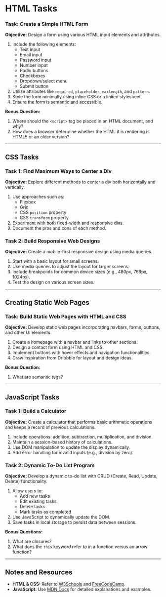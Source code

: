 # HTML Tasks

### Task: Create a Simple HTML Form
**Objective:** Design a form using various HTML input elements and attributes.

1. Include the following elements:
   - Text input
   - Email input
   - Password input
   - Number input
   - Radio buttons
   - Checkboxes
   - Dropdown/select menu
   - Submit button
2. Utilize attributes like `required`, `placeholder`, `maxlength`, and `pattern`.
3. Style the form minimally using inline CSS or a linked stylesheet.
4. Ensure the form is semantic and accessible.

**Bonus Question:**
1. Where should the `<script>` tag be placed in an HTML document, and why?
2. How does a browser determine whether the HTML it is rendering is HTML5 or an older version?

---

## CSS Tasks

### Task 1: Find Maximum Ways to Center a Div
**Objective:** Explore different methods to center a div both horizontally and vertically.

1. Use approaches such as:
   - Flexbox
   - Grid
   - CSS `position` property
   - CSS `transform` property
2. Experiment with both fixed-width and responsive divs.
3. Document the pros and cons of each method.

### Task 2: Build Responsive Web Designs
**Objective:** Create a mobile-first responsive design using media queries.

1. Start with a basic layout for small screens.
2. Use media queries to adjust the layout for larger screens.
3. Include breakpoints for common device sizes (e.g., 480px, 768px, 1024px).
4. Test the design on various screen sizes.

---

## Creating Static Web Pages

### Task: Build Static Web Pages with HTML and CSS
**Objective:** Develop static web pages incorporating navbars, forms, buttons, and other UI elements.

1. Create a homepage with a navbar and links to other sections.
2. Design a contact form using HTML and CSS.
3. Implement buttons with hover effects and navigation functionalities.
4. Draw inspiration from Dribbble for layout and design ideas.

**Bonus Question:**
1. What are semantic tags?

---

## JavaScript Tasks

### Task 1: Build a Calculator
**Objective:** Create a calculator that performs basic arithmetic operations and keeps a record of previous calculations.

1. Include operations: addition, subtraction, multiplication, and division.
2. Maintain a session-based history of calculations.
3. Use DOM manipulation to update the display dynamically.
4. Add error handling for invalid inputs (e.g., division by zero).

### Task 2: Dynamic To-Do List Program
**Objective:** Develop a dynamic to-do list with CRUD (Create, Read, Update, Delete) functionality.

1. Allow users to:
   - Add new tasks
   - Edit existing tasks
   - Delete tasks
   - Mark tasks as completed
2. Use JavaScript to dynamically update the DOM.
3. Save tasks in local storage to persist data between sessions.

**Bonus Questions:**
1. What are closures?
2. What does the `this` keyword refer to in a function versus an arrow function?

---

## Notes and Resources
- **HTML & CSS:** Refer to [W3Schools](https://www.w3schools.com/) and [FreeCodeCamp](https://www.freecodecamp.org/).
- **JavaScript:** Use [MDN Docs](https://developer.mozilla.org/) for detailed explanations and examples.

